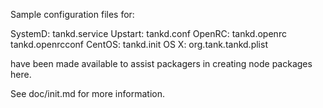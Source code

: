 Sample configuration files for:

SystemD: tankd.service
Upstart: tankd.conf
OpenRC:  tankd.openrc
         tankd.openrcconf
CentOS:  tankd.init
OS X:    org.tank.tankd.plist

have been made available to assist packagers in creating node packages here.

See doc/init.md for more information.
